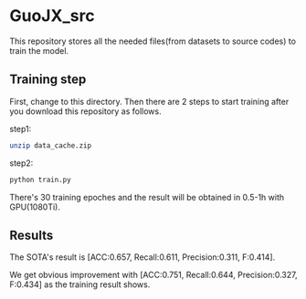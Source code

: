 # GuoJX_src

This repository stores all the needed files(from datasets to source codes) to train the model. 

## Training step

First, change to this directory. Then there are 2 steps to start training after you download this repository as follows.

step1:

```bash
unzip data_cache.zip
```

step2:

```bash
python train.py
```

There's 30 training epoches and the result will be obtained in 0.5-1h with GPU(1080Ti).

## Results

The SOTA's result is [ACC:0.657, Recall:0.611, Precision:0.311, F:0.414].

We get obvious improvement with [ACC:0.751, Recall:0.644, Precision:0.327, F:0.434] as the training result shows.
